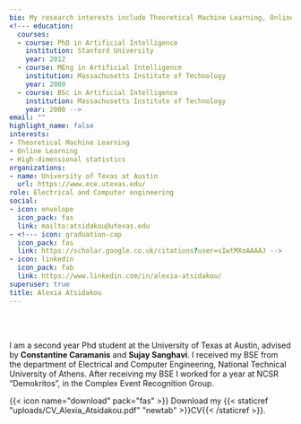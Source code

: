 ```yaml
---
bio: My research interests include Theoretical Machine Learning, Online Learning, High-Dimensional Statistics.
<!--- education:
  courses:
  - course: PhD in Artificial Intelligence
    institution: Stanford University
    year: 2012
  - course: MEng in Artificial Intelligence
    institution: Massachusetts Institute of Technology
    year: 2009
  - course: BSc in Artificial Intelligence
    institution: Massachusetts Institute of Technology
    year: 2008 -->
email: ""
highlight_name: false
interests:
- Theoretical Machine Learning
- Online Learning
- High-dimensional statistics
organizations:
- name: University of Texas at Austin
  url: https://www.ece.utexas.edu/
role: Electrical and Computer engineering
social:
- icon: envelope
  icon_pack: fas
  link: mailto:atsidakou@utexas.edu
- <!--- icon: graduation-cap
  icon_pack: fas
  link: https://scholar.google.co.uk/citations?user=sIwtMXoAAAAJ -->
- icon: linkedin
  icon_pack: fab
  link: https://www.linkedin.com/in/alexia-atsidakou/
superuser: true
title: Alexia Atsidakou
---
```


<br/> <br/>

I am a second year Phd student at the University of Texas at Austin, advised by **Constantine Caramanis** and **Sujay Sanghavi**. I received my BSE from the department of Electrical and Computer Engineering, National Technical University of Athens. After receiving my BSE I worked for a year at NCSR “Demokritos”, in the Complex Event Recognition Group.


{{< icon name="download" pack="fas" >}} Download my {{< staticref "uploads/CV_Alexia_Atsidakou.pdf" "newtab" >}}CV{{< /staticref >}}.
